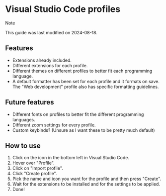 # Visual Studio Code profiles

> [!NOTE]  
> This guide was last modified on 2024-08-18.

## Features

- Extensions already included.
- Different extensions for each profile.
- Different themes on different profiles to better fit each programming language.
- A default formatter has been set for each profile and it formats on save. The "Web development" profile also has specific formatting guidelines.

## Future features

- Different fonts on profiles to better fit the different programming languages.
- Different zoom settings for every profile.
- Custom keybinds? (Unsure as I want these to be pretty much default)

## How to use

1. Click on the icon in the bottom left in Visual Studio Code.
2. Hover over "Profile".
3. Click on "Import profile".
4. Click "Create profile".
5. Pick the name and icon you want for the profile and then press "Create".
6. Wait for the extensions to be installed and for the settings to be applied.
7. Done!
